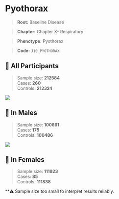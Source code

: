 # Pyothorax

> **Root:** Baseline Disease  

> **Chapter:** Chapter X- Respiratory  

> **Phenotype:** Pyothorax  

> **Code:** `J10_PYOTHORAX`

## 🧪 All Participants  
> Sample size: **212584**  
> Cases: **260**  
> Controls: **212324**
<img src="/Disease/Figures/ALL/Incidence/J10_PYOTHORAX.png"/>
<CsvTable src="/Disease/Data/ALL/Incidence/COX_J10_PYOTHORAX.csv" label="🔍 View full results" />

## 👨 In Males  
> Sample size: **100661**  
> Cases: **175**  
> Controls: **100486**
<img src="/Disease/Figures/Male/Incidence/J10_PYOTHORAX.png"/>
<CsvTable src="/Disease/Data/Male/Incidence/COX_J10_PYOTHORAX.csv" label="🔍 View full results" />

## 👩 In Females  
> Sample size: **111923**  
> Cases: **85**  
> Controls: **111838**

**⚠️ Sample size too small to interpret results reliably.

